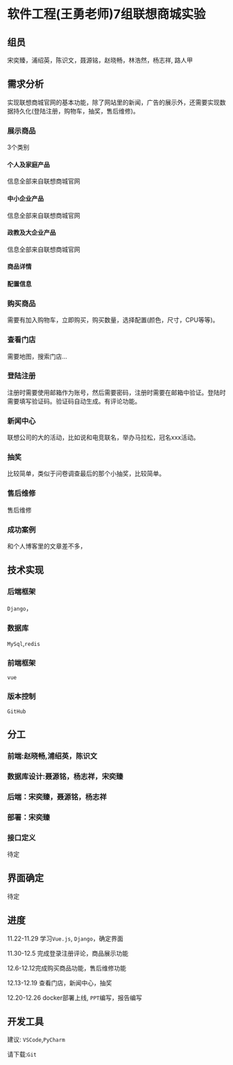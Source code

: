 # 软件工程(王勇老师)7组联想商城实验

## 组员

宋奕臻，浦绍英，陈识文，聂源铭，赵晓畅，林浩然，杨志祥, 路人甲

## 需求分析

实现联想商城官网的基本功能，除了网站里的新闻，广告的展示外，还需要实现数据持久化(登陆注册，购物车，抽奖，售后维修)。

### 展示商品

3个类别

#### 个人及家庭产品

信息全部来自联想商城官网

#### 中小企业产品

信息全部来自联想商城官网

#### 政教及大企业产品

信息全部来自联想商城官网

#### 商品详情

#### 配置信息

### 购买商品

需要有加入购物车，立即购买，购买数量，选择配置(颜色，尺寸，CPU等等)。

### 查看门店

需要地图，搜索门店...

### 登陆注册

注册时需要使用邮箱作为账号，然后需要密码，注册时需要在邮箱中验证。登陆时需要填写验证码。验证码自动生成。有评论功能。

### 新闻中心

联想公司的大的活动，比如说和电竞联名，举办马拉松，冠名xxx活动。

### 抽奖

比较简单，类似于问卷调查最后的那个小抽奖，比较简单。

### 售后维修

售后维修

### 成功案例

和个人博客里的文章差不多，

## 技术实现

### 后端框架

`Django`，

### 数据库

`MySql`,`redis`

### 前端框架

`vue`

### 版本控制

`GitHub`

## 分工

### 前端:赵晓畅,浦绍英，陈识文

### 数据库设计:聂源铭，杨志祥，宋奕臻

### 后端：宋奕臻，聂源铭，杨志祥

### 部署：宋奕臻

### 接口定义

待定

## 界面确定

待定

## 进度

11.22-11.29 学习`Vue.js`, `Django`，确定界面

11.30-12.5 完成登录注册评论，商品展示功能

12.6-12.12完成购买商品功能，售后维修功能

12.13-12.19 查看门店，新闻中心，抽奖

12.20-12.26 docker部署上线, `PPT`编写，报告编写

## 开发工具

建议: `VSCode`,`PyCharm` 

请下载:`Git`

